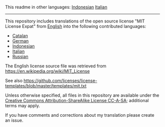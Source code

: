 This readme in other languages:
[Indonesian](readme/readme.id.md)
[Italian](readme/readme.it.md)

---

This repository includes translations of the open source license "MIT License Expat" from [English](MIT_License-en.txt) into the following contributed languages:

- [Catalan](MIT_License-ca.txt)
- [German](MIT_License-de.txt)
- [Indonesian](MIT_License-id.txt)
- [Italian](MIT_License-it.txt)
- [Russian](MIT_License-ru.txt)

The English license source file was retrieved from https://en.wikipedia.org/wiki/MIT_License

See also https://github.com/licenses/license-templates/blob/master/templates/mit.txt

Unless otherwise specified, all files in this repository are available under the [Creative Commons Attribution-ShareAlike License CC-A-SA](http://en.wikipedia.org/wiki/Wikipedia:Text_of_Creative_Commons_Attribution-ShareAlike_3.0_Unported_License); additional terms may apply.

If you have comments and corrections about my translation please create an issue.
